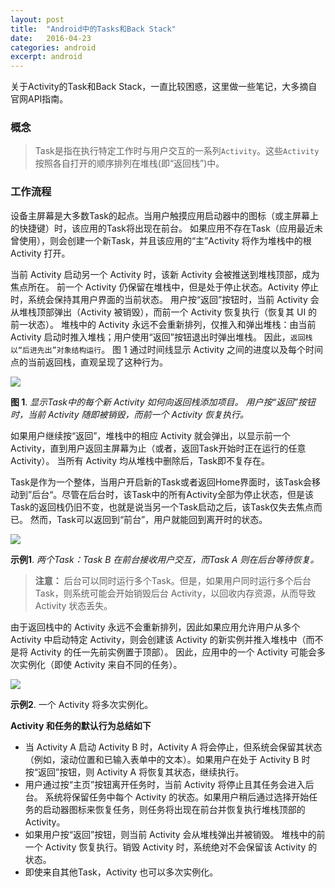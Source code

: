 ```yaml
---
layout: post
title:  "Android中的Tasks和Back Stack"
date:   2016-04-23
categories: android
excerpt: android
---
```



关于Activity的Task和Back Stack，一直比较困惑，这里做一些笔记，大多摘自官网API指南。

### **概念**


> Task是指在执行特定工作时与用户交互的一系列`Activity`。这些`Activity`按照各自打开的顺序排列在堆栈(即“返回栈”)中。

### **工作流程**

设备主屏幕是大多数Task的起点。当用户触摸应用启动器中的图标（或主屏幕上的快捷键）时，该应用的Task将出现在前台。 如果应用不存在Task（应用最近未曾使用），则会创建一个新Task，并且该应用的“主”Activity 将作为堆栈中的根 Activity 打开。

当前 Activity 启动另一个 Activity 时，该新 Activity 会被推送到堆栈顶部，成为焦点所在。 前一个 Activity 仍保留在堆栈中，但是处于停止状态。Activity 停止时，系统会保持其用户界面的当前状态。 用户按“返回”按钮时，当前 Activity 会从堆栈顶部弹出（Activity 被销毁），而前一个 Activity 恢复执行（恢复其 UI 的前一状态）。 堆栈中的 Activity 永远不会重新排列，仅推入和弹出堆栈：由当前 Activity 启动时推入堆栈；用户使用“返回”按钮退出时弹出堆栈。 因此，`返回栈以“后进先出”对象结构运行`。 图 1 通过时间线显示 Activity 之间的进度以及每个时间点的当前返回栈，直观呈现了这种行为。

![](http://developer.android.com/images/fundamentals/diagram_backstack.png)

**图 1**. *显示Task中的每个新 Activity 如何向返回栈添加项目。 用户按“返回”按钮时，当前 Activity 随即被销毁，而前一个 Activity 恢复执行。*

如果用户继续按“返回”，堆栈中的相应 Activity 就会弹出，以显示前一个 Activity，直到用户返回主屏幕为止（或者，返回Task开始时正在运行的任意 Activity）。 当所有 Activity 均从堆栈中删除后，Task即不复存在。

Task是作为一个整体，当用户开启新的Task或者返回Home界面时，该Task会移动到”后台“。尽管在后台时，该Task中的所有Activity全部为停止状态，但是该Task的返回栈仍旧不变，也就是说当另一个Task启动之后，该Task仅失去焦点而已。
然而，Task可以返回到“前台”，用户就能回到离开时的状态。

![](http://developer.android.com/images/fundamentals/diagram_multitasking.png)

**示例1**. *两个Task：Task B 在前台接收用户交互，而Task A 则在后台等待恢复。*

> **注意：** 后台可以同时运行多个Task。但是，如果用户同时运行多个后台Task，则系统可能会开始销毁后台 Activity，以回收内存资源，从而导致 Activity 状态丢失。

由于返回栈中的 Activity 永远不会重新排列，因此如果应用允许用户从多个 Activity 中启动特定 Activity，则会创建该 Activity 的新实例并推入堆栈中（而不是将 Activity 的任一先前实例置于顶部）。 因此，应用中的一个 Activity 可能会多次实例化（即使 Activity 来自不同的任务）。

![](http://developer.android.com/images/fundamentals/diagram_multiple_instances.png)

**示例2**. 一个 Activity 将多次实例化。

**Activity 和任务的默认行为总结如下**

- 当 Activity A 启动 Activity B 时，Activity A 将会停止，但系统会保留其状态（例如，滚动位置和已输入表单中的文本）。如果用户在处于 Activity B 时按“返回”按钮，则 Activity A 将恢复其状态，继续执行。
- 用户通过按“主页”按钮离开任务时，当前 Activity 将停止且其任务会进入后台。 系统将保留任务中每个 Activity 的状态。如果用户稍后通过选择开始任务的启动器图标来恢复任务，则任务将出现在前台并恢复执行堆栈顶部的 Activity。
- 如果用户按“返回”按钮，则当前 Activity 会从堆栈弹出并被销毁。 堆栈中的前一个 Activity 恢复执行。销毁 Activity 时，系统绝对不会保留该 Activity 的状态。
- 即使来自其他Task，Activity 也可以多次实例化。

